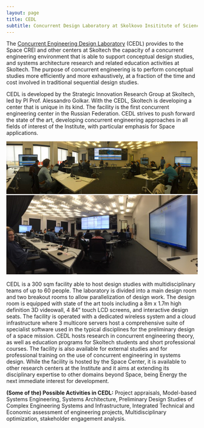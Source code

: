 ```yaml
---
layout: page
title: CEDL
subtitle: Concurrent Design Laboratory at Skolkovo Insititute of Science and Technology
---
```


The [Concurrent Engineering Design Laboratory](http://crei.skoltech.ru/space/research/labs/concurrent-engineering-design-laboratory/) (CEDL) provides to the Space CREI and other centers at Skoltech the capacity of a concurrent engineering environment that is able to support conceptual design studies, and systems architecture research and related education activities at Skoltech. The purpose of concurrent engineering is to perform conceptual studies more efficiently and more exhaustively, at a fraction of the time and cost involved in traditional sequential design studies.

CEDL is developed by the Strategic Innovation Research Group at Skoltech, led by PI Prof. Alessandro Golkar. With the CEDL, Skoltech is developing a center that is unique in its kind. The facility is the first concurrent engineering center in the Russian Federation. CEDL strives to push forward the state of the art, developing concurrent engineering approaches in all fields of interest of the Institute, with particular emphasis for Space applications.

![View of the laboratory](/img/CEDL1.png)

CEDL is a 300 sqm facility able to host design studies with multidisciplinary teams of up to 60 people. The laboratory is divided into a main design room and two breakout rooms to allow parallelization of design work. The design room is equipped with state of the art tools including a 8m x 1.7m high definition 3D videowall, 4 84” touch LCD screens, and interactive design seats. The facility is operated with a dedicated wireless system and a cloud infrastructure where 3 multicore servers host a comprehensive suite of specialist software used in the typical disciplines for the preliminary design of a space mission. CEDL hosts research in concurrent engineering theory, as well as education programs for Skoltech students and short professional courses. The facility is also available for external studies and for professional training on the use of concurrent engineering in systems design. While the facility is hosted by the Space Center, it is available to other research centers at the Institute and it aims at extending its disciplinary expertise to other domains beyond Space, being Energy the next immediate interest for development.

**(Some of the) Possible Activities in CEDL:** Project appraisals, Model-based Systems Engineering, Systems Architecture, Preliminary Design Studies of Complex Engineering Systems and Infrastructure, Integrated Technical and Economic assessment of engineering projects, Multidisciplinary optimization, stakeholder engagement analysis.